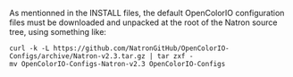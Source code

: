 As mentionned in the INSTALL files, the default OpenColorIO
configuration files must be downloaded and unpacked at the root of the
Natron source tree, using something like:

    curl -k -L https://github.com/NatronGitHub/OpenColorIO-Configs/archive/Natron-v2.3.tar.gz | tar zxf -
    mv OpenColorIO-Configs-Natron-v2.3 OpenColorIO-Configs
